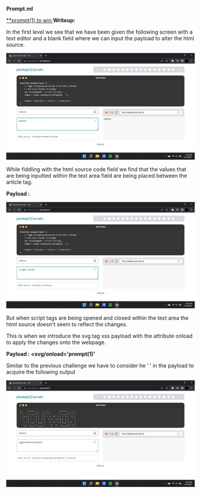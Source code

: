 ﻿**Prompt.ml**

[**prompt(1) to win ](http://prompt.ml/)**Writeup:**

In the first level we see that we have been given the following screen with a text editor and a blank field where we can input the payload to alter the html source.

![](Aspose.Words.15c97413-f738-446e-96d6-b44c6b98fa56.001.jpeg)

While fiddling with the html source code field we find that the values that are being inputted within the text area field are being placed between the article tag.

**Payload : <script></script>**

![](Aspose.Words.15c97413-f738-446e-96d6-b44c6b98fa56.002.jpeg)

But when script tags are being opened and closed within the text area the html source doesn't seem to reflect the changes.

This is when we introduce the svg tag xss payload with the attribute onload to apply the changes onto the webpage.

**Payload : <svg/onload='prompt(1)'**

Similar to the previous challenge we have to consider he ‘ ’ in the payload to acquire the following output

![](Aspose.Words.15c97413-f738-446e-96d6-b44c6b98fa56.003.jpeg)
